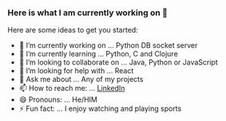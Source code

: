 ### Here is what I am currently working on 👋


Here are some ideas to get you started:

- 🔭 I’m currently working on ... Python DB socket server
- 🌱 I’m currently learning ... Python, C and Clojure
- 👯 I’m looking to collaborate on ... Java, Python or JavaScript
- 🤔 I’m looking for help with ... React
- 💬 Ask me about ... Any of my projects
- 📫 How to reach me: ... [LinkedIn](https://www.linkedin/in/matthewflaherty9)
- 😄 Pronouns: ... He/HIM
- ⚡ Fun fact: ... I enjoy watching and playing sports
